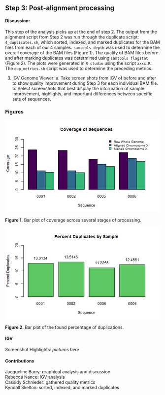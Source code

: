 ## Step 3: Post-alignment processing

#### Discussion:
This step of the analysis picks up at the end of step 2. The output from the alignment script from Step 2 was run through the duplicate script: `4_duplicates.sh`, which sorted, indexed, and marked duplicates for the BAM files from each of our 4 samples. `samtools depth` was used to determine the overall coverage of the BAM files (Figure 1). The quality of BAM files before and after marking duplicates was determined using `samtools flagstat` (Figure 2). The plots were generated in `R studio` using the script `xxxx.R`. The `dup_metrics.sh` script was used to determine the preceding metrics. 

3. IGV Genome Viewer:
a. Take screen shots from IGV of before and after to show quality improvement during Step 3 for each individual BAM file. b. Select screenshots that best display the information of sample improvement, highlights, and important differences between specific sets of sequences.


### Figures

<img src="analysis/0_figures/3_coverage.png"  alt="Coverage of Sequences">

__Figure 1.__ Bar plot of coverage across several stages of processing.

<img src="analysis/0_figures/percent_duplicates.png"  alt="Percent Duplication of Sequences">

__Figure 2.__ Bar plot of the found percentage of duplications.

#### IGV

Screenshot Highlights:
_pictures here_

#### Contributions
Jacqueline Barry: graphical analysis and discussion  
Rebecca Nance: IGV analysis  
Cassidy Schnieder: gathered quality metrics  
Kyndall Skelton: sorted, indexed, and marked duplicates  
